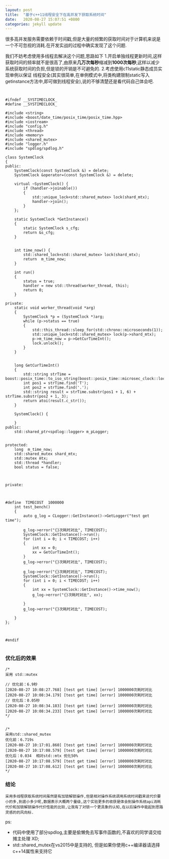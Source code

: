 ```yaml
---
layout: post
title:  "基于c++11线程安全下在高并发下获取系统时间"
date:   2020-08-27 15:07:51 +0800
categories: jekyll update
---
```


很多高并发服务需要依赖于时间戳,但是大量的频繁的获取时间对于计算机来说是一个不可忽视的消耗.在开发实战的过程中确实发现了这个问题.

我们不妨考虑使用多线程去解决这个问题,思路如下
1.开启单独线程更新时间,这样获取时间的频率就不是很高了,由原来**几万次每秒**缩减到**1000次每秒**,这样以减少系统获取时间的负担,但是锁的开销是不可避免的.
2.考虑使用c11static静态成员实现单例以保证 线程安全(其实很简单,在单例模式中,将类构建限制static写入getinstance方法中,即可做到线程安全),说的不够清楚还是看代码自己体会吧.




```


#ifndef __SYSTIMECLOCK_
#define __SYSTIMECLOCK_

#include <string>
#include <boost/date_time/posix_time/posix_time.hpp>
#include <iostream>
#include "config.h"
#include <thread>
#include <memory>
#include <shared_mutex>
#include "logger.h"
#include "spdlog/spdlog.h"

class SystemClock
{
public:
    SystemClock(const SystemClock &) = delete;
    SystemClock &operator=(const SystemClock &) = delete;

    virtual ~SystemClock() {
        if (handler->joinable())
        {
            std::unique_lock<std::shared_mutex> lock(shard_mtx);
            handler->join();
        }
    };

    static SystemClock *GetInstance()
    {
        static SystemClock s_cfg;
        return &s_cfg;
    }


    int time_now() {
        std::shared_lock<std::shared_mutex> lock(shard_mtx);
        return  m_time_now;
    }

    int run()
    {
        status = true;
        handler = new std::thread(worker_thread, this);
        return 0;
    }
    
private:
    static void worker_thread(void *arg)
    {
        SystemClock *p = (SystemClock *)arg;
        while (p->status == true)
        {
            std::this_thread::sleep_for(std::chrono::microseconds(1));
            std::unique_lock<std::shared_mutex> lock(p->shard_mtx);
            p->m_time_now = p->GetCurTimeInt();
            lock.unlock();
        }
    }


    long GetCurTimeInt()
    {
        std::string strTime = boost::posix_time::to_iso_string(boost::posix_time::microsec_clock::local_time());
        int pos1 = strTime.find('T');
        int pos2 = strTime.find('.');
        std::string result = strTime.substr(pos1 + 1, 6) + strTime.substr(pos2 + 1, 3);
        return atoi(result.c_str());
    }

    SystemClock() {
       
    }
public:
    std::shared_ptr<spdlog::logger> m_pLogger;


protected:
    long  m_time_now;
    std::shared_mutex shard_mtx;
    std::mutex mtx;
    std::thread *handler;
    bool status = false;



private:



#define  TIMECOST  1000000
    int test_bench()
    {
        auto g_log = CLogger::GetInstance()->GetLogger("test get time");

        g_log->error("{}次耗时对比", TIMECOST);
        SystemClock::GetInstance()->run();
        for (int i = 0; i < TIMECOST; i++)
        {
            int xx = 0;
            xx = GetCurTimeInt();
        }
        g_log->error("{}次耗时对比", TIMECOST);

        g_log->error("{}次耗时对比", TIMECOST);
        SystemClock::GetInstance()->run();
        for (int i = 0; i < TIMECOST; i++)
        {
            int xx = SystemClock::GetInstance()->time_now();
            g_log->error("{}次耗时对比", xx);

        }
        g_log->error("{}次耗时对比", TIMECOST);

    }
};



#endif


```



### 优化后的效果

    /*
    采用 std::mutex

    // 优化前：6.9秒
    [2020-08-27 10:08:27.768] [test get time] [error] 1000000次耗时对比
    [2020-08-27 10:08:34.179] [test get time] [error] 1000000次耗时对比
    // 优化后：0.05秒
    [2020-08-27 10:08:34.183] [test get time] [error] 1000000次耗时对比
    [2020-08-27 10:08:34.233] [test get time] [error] 1000000次耗时对比
    */


    /*
    采用std::shared_mutex
    优化前：6.719s
    [2020-08-27 10:17:01.860] [test get time] [error] 1000000次耗时对比
    [2020-08-27 10:17:08.579] [test get time] [error] 1000000次耗时对比
    优化后：0.034  相对std::mtx 优化50%
    [2020-08-27 10:17:08.579] [test get time] [error] 1000000次耗时对比
    [2020-08-27 10:17:08.612] [test get time] [error] 1000000次耗时对比
    */




### 结论 
    采用多线程获取系统时间虽然是有加锁解锁操作,但是相对操作系统调用系统时间戳来说代价要小的多,到底小多少呢,数据表示大概两个量级,这个实验更多的收获是体会到操作系统api消耗代价和加锁解锁操作代价性能的比较,让我有了对锁一个更具象的认知,在以后操作中能起到思路灵感的的风向标.





ps:
 - 代码中使用了部分spdlog,主要是偷懒免去写事件函数的,不喜欢的同学请交给摊主处理 XD;
 - std::shared_mutex在vs2015中是支持的, 但是如果你使用c++编译器请选择c++14属性来支持它
